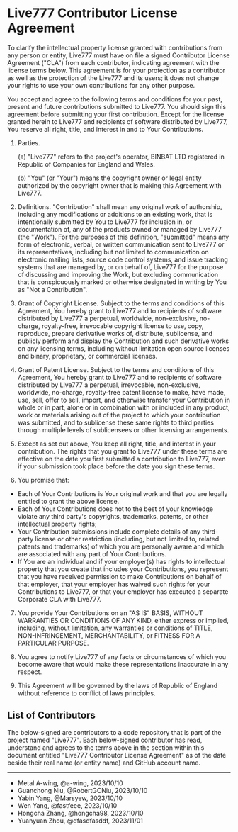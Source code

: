# Live777 Contributor License Agreement

To clarify the intellectual property license granted with contributions from any person or entity, Live777 must have on file a signed Contributor License Agreement ("CLA") from each contributor, indicating agreement with the license terms below. This agreement is for your protection as a contributor as well as the protection of the Live777 and its users; it does not change your rights to use your own contributions for any other purpose.

You accept and agree to the following terms and conditions for your past, present and future contributions submitted to Live777. You should sign this agreement before submitting your first contribution. Except for the license granted herein to Live777 and recipients of software distributed by Live777, You reserve all right, title, and interest in and to Your Contributions.

1. Parties.

   (a) "Live777" refers to the project's operator, BINBAT LTD registered in Republic of Companies for England and Wales.

   (b) "You" (or "Your") means the copyright owner or legal entity authorized by the copyright owner that is making this Agreement with Live777.

2. Definitions. "Contribution" shall mean any original work of authorship, including any modifications or additions to an existing work, that is intentionally submitted by You to Live777 for inclusion in, or documentation of, any of the products owned or managed by Live777 (the "Work"). For the purposes of this definition, "submitted" means any form of electronic, verbal, or written communication sent to Live777 or its representatives, including but not limited to communication on electronic mailing lists, source code control systems, and issue tracking systems that are managed by, or on behalf of, Live777 for the purpose of discussing and improving the Work, but excluding communication that is conspicuously marked or otherwise designated in writing by You as "Not a Contribution".

3. Grant of Copyright License. Subject to the terms and conditions of this Agreement, You hereby grant to Live777 and to recipients of software distributed by Live777 a perpetual, worldwide, non-exclusive, no-charge, royalty-free, irrevocable copyright license to use, copy, reproduce, prepare derivative works of, distribute, sublicense, and publicly perform and display the Contribution and such derivative works on any licensing terms, including without limitation open source licenses and binary, proprietary, or commercial licenses.

4. Grant of Patent License. Subject to the terms and conditions of this Agreement, You hereby grant to Live777 and to recipients of software distributed by Live777 a perpetual, irrevocable, non-exclusive, worldwide, no-charge, royalty-free patent license to make, have made, use, sell, offer to sell, import, and otherwise transfer your Contribution in whole or in part, alone or in combination with or included in any product, work or materials arising out of the project to which your contribution was submitted, and to sublicense these same rights to third parties through multiple levels of sublicensees or other licensing arrangements.

5. Except as set out above, You keep all right, title, and interest in your contribution. The rights that you grant to Live777 under these terms are effective on the date you first submitted a contribution to Live777, even if your submission took place before the date you sign these terms.

6. You promise that:

- Each of Your Contributions is Your original work and that you are legally entitled to grant the above license.
- Each of Your Contributions does not to the best of your knowledge violate any third party's copyrights, trademarks, patents, or other intellectual property rights;
- Your Contribution submissions include complete details of any third-party license or other restriction (including, but not limited to, related patents and trademarks) of which you are personally aware and which are associated with any part of Your Contributions.
- If You are an individual and if your employer(s) has rights to intellectual property that you create that includes your Contributions, you represent that you have received permission to make Contributions on behalf of that employer, that your employer has waived such rights for your Contributions to Live777, or that your employer has executed a separate Corporate CLA with Live777.

7. You provide Your Contributions on an "AS IS" BASIS, WITHOUT WARRANTIES OR CONDITIONS OF ANY KIND, either express or implied, including, without limitation, any warranties or conditions of TITLE, NON-INFRINGEMENT, MERCHANTABILITY, or FITNESS FOR A PARTICULAR PURPOSE.

8. You agree to notify Live777 of any facts or circumstances of which you become aware that would make these representations inaccurate in any respect.

9. This Agreement will be governed by the laws of Republic of England without reference to conflict of laws principles.

## List of Contributors

The below-signed are contributors to a code repository that is part of the project named "Live777". Each below-signed contributor has read, understand and agrees to the terms above in the section within this document entitled "Live777 Contributor License Agreement" as of the date beside their real name (or entity name) and GitHub account name.

---

<!--
Example:

- Metal A-wing, @a-wing, 2023/10/10
-->

- Metal A-wing, @a-wing, 2023/10/10
- Guanchong Niu, @RobertGCNiu, 2023/10/10
- Yabin Yang, @Marsyew, 2023/10/10
- Wen Yang, @fastfeee, 2023/10/10
- Hongcha Zhang, @hongcha98, 2023/10/10
- Yuanyuan Zhou, @dfasdfasddf, 2023/11/01
